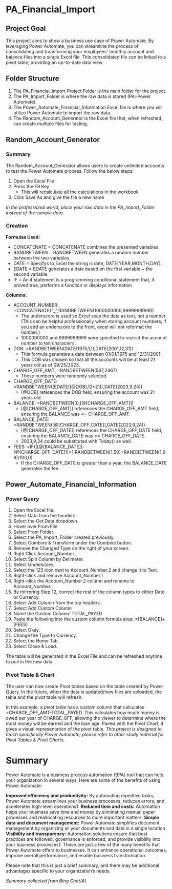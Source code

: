 # PA_Financial_Import
## Project Goal
This project aims to show a business use case of Power Automate. By leveraging Power Automate, you can streamline the process of consolidating and transforming your employees' monthly account and balance files into a single Excel file. This consolidated file can be linked to a pivot table, providing an up-to-date data view.  

## Folder Structure
1. The PA_Financial_Import Project Folder is the main folder for the project.
2. The PA_Import_Folder is where the raw data is stored (PA=Power Automate).
3. The Power_Automate_Financial_Information Excel file is where you will utilize Power Automate to import the raw data.
4. The Random_Account_Generator is the Excel file that, when refreshed, can create multiple files for testing.


## Random_Account_Generator
### Summary
The Random_Account_Generator allows users to create unlimited accounts to test the Power Automate process. Follow the below steps:
1. Open the Excel File
2. Press the F9 Key
   - This will recalculate all the calculations in the workbook
4. Click Save As and give the file a new name



_In the professional world, place your raw data in the PA_Import_Folder instead of the sample data._

### Creation
__Formulas Used:__
 - CONCATENATE    = CONCATENATE combines the presented variables.
 - RANDBETWEEN    = RANDBETWEEN generates a random number between the two variables.
 - DATE           = Specifys to Excel the string is date, DATE(YEAR,MONTH,DAY).
 - EDATE          = EDATE generates a date based on the first variable + the second variable.
 - IF             = An if statement is a programming conditional statement that, if proved true, performs a function or displays information

__Columns:__
- ACCOUNT_NUMBER: =CONCATENATE("_",RANDBETWEEN(1000000000,9999999999))
   - The underscore is used so Excel sees the data as text, not a number. (This can be helpful professionally when storing account numbers; if you add an underscore to the front, excel will not reformat the number.)
   - 1000000000 and 9999999999 were specified to restrict the account number to ten characters.
- DOB: =RANDBETWEEN(DATE(1975,1,1),DATE(2001,12,31))
   - This formula generates a date between 01/01/1975 and 12/31/2001.
   - This DOB was chosen so that all the accounts will be at least 21 years old as of 09/25/2023.
- CHARGE_OFF_AMT: =RANDBETWEEN(567,2467)
   - These numbers were randomly selected.
- CHARGE_OFF_DATE: =RANDBETWEEN((EDATE([@DOB],12*21)),DATE(2023,9,24))
  - [@DOB] references the DOB field, ensuring the account was 21 years old.
- BALANCE: =RANDBETWEEN(0,[@[CHARGE_OFF_AMT]])
  - [@[CHARGE_OFF_AMT]] references the CHARGE_OFF_AMT field, ensuring the BALANCE was <= CHARGE_OFF_AMT.
- BALANCE_DATE: =RANDBETWEEN([@[CHARGE_OFF_DATE]],DATE(2023,9,24))
  - [@[CHARGE_OFF_DATE]] references the CHARGE_OFF_DATE field, ensuring the BALANCE_DATE was >= CHARGE_OFF_DATE.
  - 2023,9,24 could be substituted with Today() as well.
- FEES: =IF(([@[BALANCE_DATE]]-[@[CHARGE_OFF_DATE]])>1,RANDBETWEEN(1,50)+RANDBETWEEN(1,99)/100,0)
  - If the CHARGE_OFF_DATE is greater than a year, the BALANCE_DATE generates the fee.

## Power_Automate_Financial_Information
### Power Query
1. Open the Excel file.
2. Select Data from the headers.
3. Select the Get Data dropdown.
4. Hover over From File
5. Select From Folder.
6. Select the PA_Import_Folder created previously.
7. Select Combine & Transform under the Combine button.
8. Remove the Changed Type on the right of your screen.
9. Right Click Account_Number.
10. Select Split Column by Delimeter.
11. Select Underscore.
12. Select the 123 icon next to Account_Number.2 and change it to Text.
13. Right-click and remove Account_Number.1
14. Right-click the Account_Number.2 column and rename to Account_Number.
15. By mirroring Step 12, correct the rest of the column types to either Date or Currency.
16. Select Add Column from the top headers.
17. Select Add Custom Column
18. Name the Custom Column: TOTAL_PAYED
19. Paste the following into the custom column formula area: =[BALANCE]+[FEES]
20. Select Okay.
21. Change the Type to Currency.
22. Select the Home Tab.
23. Select Close & Load.


The table will be generated in the Excel File and can be refreshed anytime to pull in the new data.
### Pivot Table & Chart
The user can now create Pivot tables based on the table created by Power Query. In the future, when the data is updated/new files are uploaded, the table and the pivot table will refresh.

In this example, a pivot table has a custom column that calculates =CHARGE_OFF_AMT-TOTAL_PAYED. This calculates how much money is owed per year of CHARGE_OFF, allowing the viewer to determine where the most money will be earned and the loan age. Paired with the Pivot Chart, it gives a visual representation of the pivot table.
_This project is designed to teach specifically Power Automate; please refer to other study material for Pivot Tables & Pivot Charts._

# Summary
Power Automate is a business process automation (BPA) tool that can help your organization in several ways. Here are some of the benefits of using Power Automate:

__Improved efficiency and productivity:__ By automating repetitive tasks, Power Automate streamlines your business processes, reduces errors, and accelerates high-level operations1.
__Reduced time and costs:__ Automation helps your business save time and money by eliminating manual paper processes and reallocating resources to more important matters.
__Simple data and document management:__ Power Automate simplifies document management by organizing all your documents and data in a single location.
__Visibility and transparency:__ Automation solutions ensure that best practices are followed, governance is enforced, and provide visibility into your business processes1.
These are just a few of the many benefits that Power Automate offers to businesses. It can enhance operational outcomes, improve overall performance, and enable business transformation.

Please note that this is just a brief summary, and there may be additional advantages specific to your organization’s needs.

_Summary collected from Bing Chat/AI_
